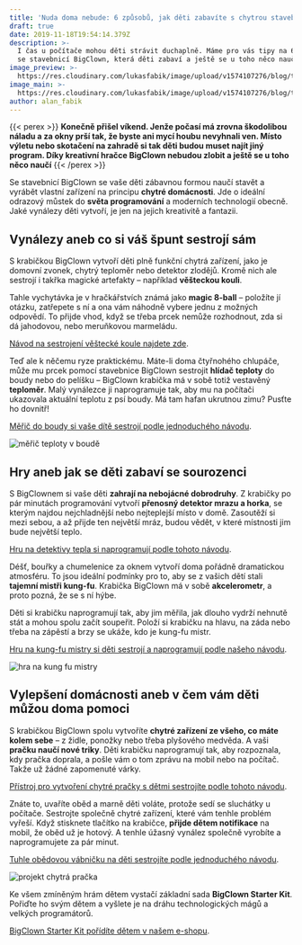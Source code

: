 ```yaml
---
title: 'Nuda doma nebude: 6 způsobů, jak děti zabavíte s chytrou stavebnicí'
draft: true
date: 2019-11-18T19:54:14.379Z
description: >-
  I čas u počítače mohou děti strávit duchaplně. Máme pro vás tipy na 6 aktivit
  se stavebnicí BigClown, která děti zabaví a ještě se u toho něco naučí.
image_preview: >-
  https://res.cloudinary.com/lukasfabik/image/upload/v1574107276/blog/things-to-do-with-kids-at-home/image2.png
image_main: >-
  https://res.cloudinary.com/lukasfabik/image/upload/v1574107276/blog/things-to-do-with-kids-at-home/image2.png
author: alan_fabik
---
```

{{< perex >}}
**Konečně přišel víkend. Jenže počasí má zrovna škodolibou náladu a za okny prší tak, že byste ani mycí houbu nevyhnali ven. Místo výletu nebo skotačení na zahradě si tak děti budou muset najít jiný program. Díky kreativní hračce BigClown nebudou zlobit a ještě se u toho něco naučí**
{{< /perex >}}

Se stavebnicí BigClown se vaše děti zábavnou formou naučí stavět a vyrábět vlastní zařízení na principu **chytré domácnosti**. Jde o ideální odrazový můstek do **světa programování** a moderních technologií obecně. Jaké vynálezy děti vytvoří, je jen na jejich kreativitě a fantazii.

## Vynálezy aneb co si váš špunt sestrojí sám

S krabičkou BigClown vytvoří děti plně funkční chytrá zařízení, jako je domovní zvonek, chytrý teploměr nebo detektor zlodějů. Kromě nich ale sestrojí i takřka magické artefakty – například **věšteckou kouli**. 

Tahle vychytávka je v hračkářstvích známá jako **magic 8-ball** – položíte jí otázku, zatřepete s ní a ona vám náhodně vybere jednu z možných odpovědí. To přijde vhod, když se třeba prcek nemůže rozhodnout, zda si dá jahodovou, nebo meruňkovou marmeládu.

[Návod na sestrojení věštecké koule najdete zde](https://www.bigclown.com/cs/projects/vestecka-koule/). 

Teď ale k něčemu ryze praktickému. Máte-li doma čtyřnohého chlupáče, může mu prcek pomocí stavebnice BigClown sestrojit **hlídač teploty** do boudy nebo do pelíšku – BigClown krabička má v sobě totiž vestavěný **teploměr**. Malý vynálezce ji naprogramuje tak, aby mu na počítači ukazovala aktuální teplotu z psí boudy. Má tam hafan ukrutnou zimu? Pusťte ho dovnitř!

[Měřič do boudy si vaše dítě sestrojí podle jednoduchého návodu](https://www.bigclown.com/cs/projects/hlidac-teploty-psi-boudy/). 

![měřič teploty v boudě](https://res.cloudinary.com/lukasfabik/image/upload/v1574107276/blog/things-to-do-with-kids-at-home/image2.png)

## Hry aneb jak se děti zabaví se sourozenci

S BigClownem si vaše děti **zahrají na nebojácné dobrodruhy**. Z krabičky po pár minutách programování vytvoří **přenosný detektor mrazu a horka**, se kterým najdou nejchladnější nebo nejteplejší místo v domě. Zasoutěží si mezi sebou, a až přijde ten největší mráz, budou vědět, v které místnosti jim bude největší teplo.

[Hru na detektivy tepla si naprogramují podle tohoto návodu](https://www.bigclown.com/cs/projects/nejteplejsi-nejchladnejsi-misto/). 

Déšť, bouřky a chumelenice za oknem vytvoří doma pořádně dramatickou atmosféru. To jsou ideální podmínky pro to, aby se z vašich dětí stali **tajemní mistři kung-fu**. Krabička BigClown má v sobě **akcelerometr**, a proto pozná, že se s ní hýbe.

Děti si krabičku naprogramují tak, aby jim měřila, jak dlouho vydrží nehnutě stát a mohou spolu začít soupeřit. Položí si krabičku na hlavu, na záda nebo třeba na zápěstí a brzy se ukáže, kdo je kung-fu mistr.

[Hru na kung-fu mistry si děti sestrojí a naprogramují podle našeho návodu](https://www.bigclown.com/cs/projects/kung-fu-mastr/). 

![hra na kung fu mistry](https://res.cloudinary.com/lukasfabik/image/upload/v1574107276/blog/things-to-do-with-kids-at-home/image1.png)

## Vylepšení domácnosti aneb v čem vám děti můžou doma pomoci

S krabičkou BigClown spolu vytvoříte **chytré zařízení ze všeho, co máte kolem sebe** – z židle, ponožky nebo třeba plyšového medvěda. A vaši **pračku naučí nové triky**. Děti krabičku naprogramují tak, aby rozpoznala, kdy pračka doprala, a pošle vám o tom zprávu na mobil nebo na počítač. Takže už žádné zapomenuté várky.

[Přístroj pro vytvoření chytré pračky s dětmi sestrojíte podle tohoto návodu](https://www.bigclown.com/cs/projects/chytra-pracka/). 

Znáte to, uvaříte oběd a marně děti voláte, protože sedí se sluchátky u počítače. Sestrojte společně chytré zařízení, které vám tenhle problém vyřeší. Když stisknete tlačítko na krabičce, **přijde dětem notifikace** na mobil, že oběd už je hotový. A tenhle úžasný vynález společně vyrobíte a naprogramujete za pár minut.

[Tuhle obědovou vábničku na děti sestrojíte podle jednoduchého návodu](https://www.bigclown.com/cs/projects/tlacitko-pro-rodice/). 

![projekt chytrá pračka](https://res.cloudinary.com/lukasfabik/image/upload/v1574107276/blog/things-to-do-with-kids-at-home/image3.png)

Ke všem zmíněným hrám dětem vystačí základní sada **BigClown Starter Kit**. Pořiďte ho svým dětem a vyšlete je na dráhu technologických mágů a velkých programátorů.

[BigClown Starter Kit pořídíte dětem v našem e-shopu](https://obchod.bigclown.cz/starter-kit/).
